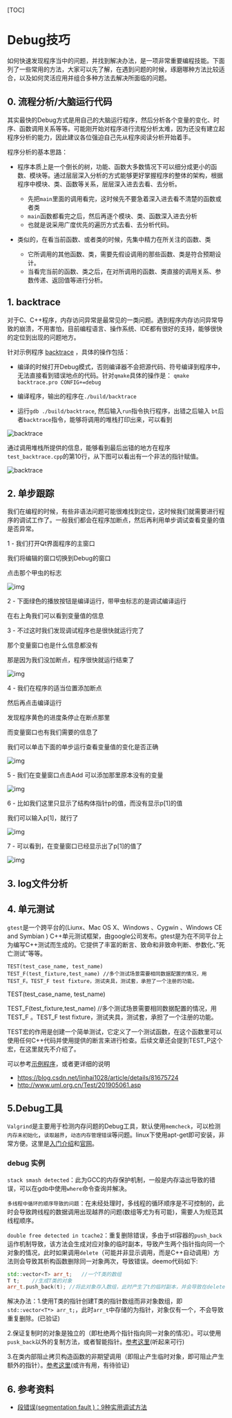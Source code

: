 [TOC]

# Debug技巧

如何快速发现程序当中的问题，并找到解决办法，是一项非常重要编程技能。下面列了一些常用的方法，大家可以先了解，在遇到问题的时候，琢磨哪种方法比较适合，以及如何灵活应用并组合多种方法去解决所面临的问题。

## 0. 流程分析/大脑运行代码

其实最快的Debug方式是用自己的大脑运行程序，然后分析各个变量的变化、时序、函数调用关系等等。可能刚开始对程序进行流程分析太难，因为还没有建立起程序分析的能力，因此建议各位强迫自己先从程序阅读分析开始着手。

程序分析的基本思路：

* 程序本质上是一个倒长的树，功能、函数大多数情况下可以细分成更小的函数、模块等。通过层层深入分析的方式能够更好掌握程序的整体的架构，根据程序中模块、类、函数等关系，层层深入进去去看、去分析。
	- 先把`main`里面的调用看完，这时候先不要急着深入进去看不清楚的函数或者类
	- `main`函数都看完之后，然后再逐个模块、类、函数深入进去分析
	- 也就是说采用广度优先的遍历方式去看、去分析代码。

* 类似的，在看当前函数、或者类的时候，先集中精力在所关注的函数、类

	- 它所调用的其他函数、类，需要先假设调用的那些函数、类是符合预期设计。
	- 当看完当前的函数、类之后，在对所调用的函数、类直接的调用关系、参数传递、返回值等进行分析。

   


## 1. backtrace

对于C、C++程序，内存访问异常是最常见的一类问题。遇到程序内存访问异常导致的崩溃，不用害怕，目前编程语言、操作系统、IDE都有很好的支持，能够很快的定位到出现的问题地方。

针对示例程序 [backtrace](backtrace) ，具体的操作包括：

* 编译的时候打开Debug模式，否则编译器不会把源代码、符号编译到程序中，无法直接看到错误地点的代码。针对`qmake`具体的操作是： `qmake backtrace.pro CONFIG+=debug`

* 编译程序，输出的程序在`./build/backtrace`

* 运行`gdb ./build/backtrace`, 然后输入`run`指令执行程序，出错之后输入 `bt`后者`backtrace`指令，能够将调用的堆栈打印出来，可以看到

![backtrace](images/backtrace_demo1.png)

通过调用堆栈所提供的信息，能够看到最后出错的地方在程序`test_backtrace.cpp`的第10行，从下图可以看出有一个非法的指针赋值。

![backtrace](images/backtrace_demo2.png)



## 2. 单步跟踪

我们在编程的时候，有些非语法问题可能很难找到定位，这时候我们就需要进行程序的调试工作了。一般我们都会在程序加断点，然后再利用单步调试查看变量的值是否异常。



1 - 我们打开Qt界面程序的主窗口

我们将编辑的窗口切换到Debug的窗口

点击那个甲虫的标志

![img](images/qtcreator_debug_01.png)



2 - 下面绿色的播放按钮是编译运行，带甲虫标志的是调试编译运行

在右上角我们可以看到变量值的信息


3 - 不过这时我们发现调试程序也是很快就运行完了

那个变量窗口也是什么信息都没有

那是因为我们没加断点，程序很快就运行结束了

![img](images/qtcreator_debug_02.png)



4 - 我们在程序的适当位置添加断点

然后再点击编译运行

发现程序黄色的进度条停止在断点那里

而变量窗口也有我们需要的信息了

我们可以单击下面的单步运行查看变量值的变化是否正确

![img](images/qtcreator_debug_03.png)



5 - 我们在变量窗口点击Add 可以添加那里原本没有的变量

![img](images/qtcreator_debug_04.png)



6 - 比如我们这里只显示了结构体指针p的值，而没有显示p[1]的值

我们可以输入p[1]，就行了

![img](images/qtcreator_debug_05.png)



7 - 可以看到，在变量窗口已经显示出了p[1]的值了

![img](images/qtcreator_debug_06.png)

## 3. log文件分析

## 4. 单元测试
`gtest`是一个跨平台的(Liunx、Mac OS X、Windows 、Cygwin 、Windows CE and Symbian ) C++单元测试框架，由google公司发布。gtest是为在不同平台上为编写C++测试而生成的。它提供了丰富的断言、致命和非致命判断、参数化、”死亡测试”等等。

```
TEST(test_case_name, test_name)
TEST_F(test_fixture,test_name) //多个测试场景需要相同数据配置的情况，用TEST_F。TEST_F test fixture，测试夹具，测试套，承担了一个注册的功能。
```

TEST(test_case_name, test_name)

TEST_F(test_fixture,test_name) //多个测试场景需要相同数据配置的情况，用 TEST_F 。TEST_F test fixture，测试夹具，测试套，承担了一个注册的功能。

TEST宏的作用是创建一个简单测试，它定义了一个测试函数，在这个函数里可以使用任何C++代码并使用提供的断言来进行检查。后续文章还会提到TEST_P这个宏，在这里就先不介绍了。

可以参考[示例程序](module_test)，或者更详细的说明
* https://blog.csdn.net/linhai1028/article/details/81675724
* http://www.uml.org.cn/Test/201905061.asp


## 5.Debug工具

`Valgrind`是主要用于检测内存问题的Debug工具，默认使用`memcheck`，可以检测`内存未初始化`，`读取越界`，`动态内存管理错误`等问题。linux下使用apt-get即可安装，非常方便。这里是[入门介绍](https://www.jianshu.com/p/5a31d9aa1be2)和[官网](https://www.valgrind.org/)。

### debug 实例

`stack smash detected`：此为GCC的内存保护机制，一般是内存溢出导致的错误，可以在gdb中使用`where`命令查询并解决。

`多线程中循环的顺序导致的问题`：在未经处理时，多线程的循环顺序是不可控制的，此时会导致跨线程的数据调用出现越界的问题(数组等尤为有可能)，需要人为规范其线程顺序。

`double free detected in tcache2`：重复删除错误，多由于stl容器的`push_back`运作机制导致，该方法会生成对应对象的临时副本，导致产生两个指针指向同一个对象的情况，此时如果调用`delete`（可能并非显示调用，而是C++自动调用）方法则会导致其析构函数删除同一对象两次，导致错误。deemo代码如下:

```c++
std::vector<T> arr_t;	//一个T类的数组
T t;	//生成T类的对象
arr_t.push_back(t);	//将此对象存入数组，此时产生了t的临时副本，并会导致在delete时产生错误
```

解决办法：1.使用T类的指针创建T类的指针数组而非对象数组，即`std::vector<T*> arr_t;`，此时`arr_t`中存储的为指针，对象仅有一个，不会导致重复删除。(已验证)

2.保证复制时的对象是独立的（即杜绝两个指针指向同一对象的情况）。可以使用`pusk_back`以外的复制方法，或者智能指针。[参考这里](https://blog.csdn.net/weixin_44410537/article/details/112260666)(听起来可行)

3.在类内部阻止拷贝构造函数的非期望调用（即阻止产生临时对象，即可阻止产生额外的指针）。[参考这里](https://blog.csdn.net/alxe_made/article/details/96184209)(或许有用，有待验证)


## 6. 参考资料
* [段错误(segmentation fault )：9种实用调试方法](https://m.toutiaocdn.com/i6833639010007515659)


